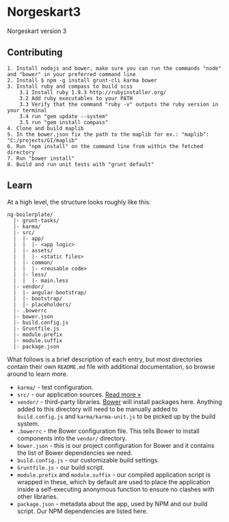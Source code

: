 # Norgeskart3
Norgeskart version 3


Contributing
------------
    1. Install nodejs and bower, make sure you can run the commands "node" and "bower" in your preferred command line    
    2. Install $ npm -g install grunt-cli karma bower
    3. Install ruby and compass to build scss
        3.1 Install ruby 1.9.3 http://rubyinstaller.org/
        3.2 Add ruby executables to your PATH 
        3.3 Verify that the command "ruby -v" outputs the ruby version in your terminal
        3.4 run "gem update --system"
        3.5 run "gem install compass"
    4. Clone and build maplib
    5. In the bower.json fix the path to the maplib for ex.: "maplib": "C:/projects/GI/maplib"
    6. Run "npm install" on the command line from within the fetched directory
    7. Run "bower install"
    8. Build and run unit tests with "grunt default"


Learn
------------

At a high level, the structure looks roughly like this:

```
ng-boilerplate/
  |- grunt-tasks/
  |- karma/
  |- src/
  |  |- app/
  |  |  |- <app logic>
  |  |- assets/
  |  |  |- <static files>
  |  |- common/
  |  |  |- <reusable code>
  |  |- less/
  |  |  |- main.less
  |- vendor/
  |  |- angular-bootstrap/
  |  |- bootstrap/
  |  |- placeholders/
  |- .bowerrc
  |- bower.json
  |- build.config.js
  |- Gruntfile.js
  |- module.prefix
  |- module.suffix
  |- package.json
```

What follows is a brief description of each entry, but most directories contain
their own `README.md` file with additional documentation, so browse around to
learn more.

- `karma/` - test configuration.
- `src/` - our application sources. [Read more &raquo;](src/README.md)
- `vendor/` - third-party libraries. [Bower](http://bower.io) will install
  packages here. Anything added to this directory will need to be manually added
  to `build.config.js` and `karma/karma-unit.js` to be picked up by the build
  system.
- `.bowerrc` - the Bower configuration file. This tells Bower to install
  components into the `vendor/` directory.
- `bower.json` - this is our project configuration for Bower and it contains the
  list of Bower dependencies we need.
- `build.config.js` - our customizable build settings.
- `Gruntfile.js` - our build script.
- `module.prefix` and `module.suffix` - our compiled application script is
  wrapped in these, which by default are used to place the application inside a
  self-executing anonymous function to ensure no clashes with other libraries.
- `package.json` - metadata about the app, used by NPM and our build script. Our
  NPM dependencies are listed here.
